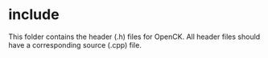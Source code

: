 # include

This folder contains the header (.h) files for OpenCK. All header files should have a corresponding source (.cpp) file.